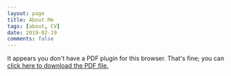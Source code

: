 ```yaml
---
layout: page
title: About Me
tags: [about, CV]
date: 2019-02-19
comments: false
---
```


<object data="cv.pdf" type="application/pdf" width="100%" height="100%">

  <p>It appears you don't have a PDF plugin for this browser.
  That's fine; you can <a href="cv.pdf">click here to
  download the PDF file.</a></p>

</object>
